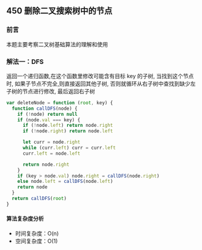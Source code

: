 ## 450 删除二叉搜索树中的节点

### 前言
本题主要考察二叉树基础算法的理解和使用


### 解法一：DFS
返回一个递归函数,在这个函数里修改可能含有目标 key 的子树, 当找到这个节点时, 如果子节点不完全,则直接返回其他子树, 否则就循环从右子树中查找到缺少左子树的节点进行修改, 最后返回右子树

```js
var deleteNode = function (root, key) {
  function callDFS(node) {
    if (!node) return null
    if (node.val === key) {
      if (!node.left) return node.right
      if (!node.right) return node.left

      let curr = node.right
      while (curr.left) curr = curr.left
      curr.left = node.left

      return node.right
    }
    if (key > node.val) node.right = callDFS(node.right)
    else node.left = callDFS(node.left)
    return node
  }
  return callDFS(root)
}
```

#### 算法复杂度分析
- 时间复杂度：O(n)
- 空间复杂度：O(1) 
&nbsp;
    